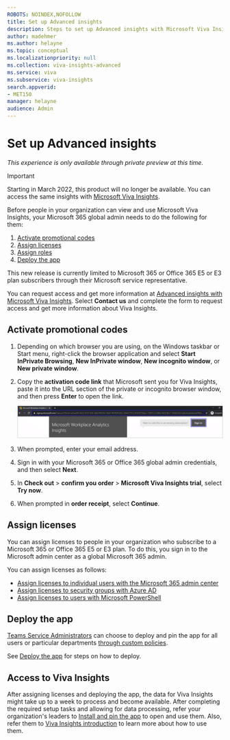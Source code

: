 ```yaml
---
ROBOTS: NOINDEX,NOFOLLOW
title: Set up Advanced insights
description: Steps to set up Advanced insights with Microsoft Viva Insights
author: madehmer
ms.author: helayne
ms.topic: conceptual
ms.localizationpriority: null
ms.collection: viva-insights-advanced 
ms.service: viva 
ms.subservice: viva-insights 
search.appverid: 
- MET150 
manager: helayne
audience: Admin
---
```

# Set up Advanced insights

*This experience is only available through private preview at this time.*

>[!Important]
>Starting in March 2022, this product will no longer be available. You can access the same insights with [Microsoft Viva Insights](https://www.microsoft.com/microsoft-viva/insights/).

Before people in your organization can view and use Microsoft Viva Insights, your Microsoft 365 global admin needs to do the following for them:

1. [Activate promotional codes](#activate-promotional-codes)
2. [Assign licenses](#assign-licenses)
3. [Assign roles](assign-roles.md)
4. [Deploy the app](deploy.md)

This new release is currently limited to Microsoft 365 or Office 365 E5 or E3 plan subscribers through their Microsoft service representative.

You can request access and get more information at [Advanced insights with Microsoft Viva Insights](https://www.microsoft.com/microsoft-365/business/workplace-analytics). Select **Contact us** and complete the form to request access and get more information about Viva Insights.

## Activate promotional codes

1. Depending on which browser you are using, on the Windows taskbar or Start menu, right-click the browser application and select **Start InPrivate Browsing**, **New InPrivate window**, **New incognito window**, or **New private window**.
2. Copy the **activation code link** that Microsoft sent you for Viva Insights, paste it into the URL section of the private or incognito browser window, and then press **Enter** to open the link.

   ![Activation code link.](./images/sign-in.png)

3. When prompted, enter your email address.
4. Sign in with your Microsoft 365 or Office 365 global admin credentials, and then select **Next**.
5. In **Check out** > **confirm you order** > **Microsoft Viva Insights trial**, select **Try now**.
6. When prompted in **order receipt**, select **Continue**.

## Assign licenses

You can assign licenses to people in your organization who subscribe to a Microsoft 365 or Office 365 E5 or E3 plan. To do this, you sign in to the Microsoft admin center as a global Microsoft 365 admin.

<!-- KEEPING ORIGINAL TEXT IN CASE WE NEED IT AGAIN (BECAUSE OF SWEDEN) AT END OF 2021: 
You must be able to sign in as a global Microsoft 365 admin to use the Microsoft admin center to assign licenses to people in your organization who subscribe to Microsoft 365 or Office 365 E5 or E3 plan whose [Microsoft 365 datacenter geo location is North America](https://learn.microsoft.com/microsoft-365/enterprise/microsoft-365-multi-geo#microsoft-365-multi-geo-availability). -->

You can assign licenses as follows:

* [Assign licenses to individual users with the Microsoft 365 admin center](assign-licenses.md)
* [Assign licenses to security groups with Azure AD](assign-licenses.md)
* [Assign licenses to users with Microsoft PowerShell](assign-licenses-pshell.md)

## Deploy the app

[Teams Service Administrators](/microsoftteams/using-admin-roles#teams-roles-and-capabilities) can choose to deploy and pin the app for all users or particular departments [through custom policies](/microsoftteams/teams-app-setup-policies).

See [Deploy the app](deploy.md) for steps on how to deploy.

## Access to Viva Insights

After assigning licenses and deploying the app, the data for Viva Insights might take up to a week to process and become available. After completing the required setup tasks and allowing for data processing, refer your organization's leaders to [Install and pin the app](install.md) to open and use them. Also, refer them to [Viva Insights introduction](./intro.md) to learn more about how to use them.
